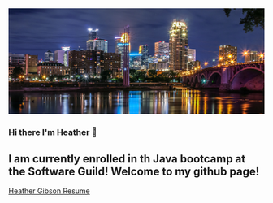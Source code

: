 <img src="./img/minneapolis.jpg"  >

### Hi there I'm Heather 👋


## I am currently enrolled in th Java bootcamp at the Software Guild! Welcome to my github page! <br>

[Heather Gibson Resume](./.img/RESUME_B-1.jpg)

<!--
**hgibson8896/hgibson8896** is a ✨ _special_ ✨ repository because its `README.md` (this file) appears on your GitHub profile.*/



Here are some ideas to get you started:

- 🔭 I’m currently working on websites that use HTML, CSS Bootstap and JQuery
- 🌱 I’m currently trying to learn everything 🤣
- 👯 I’m looking to collaborate with people new to programming
- 🥅 2020/2021 Goals: Land my first role as adevvlop

### Connect with me:

[ src=https://www.linkedin.com/in/heather-gibson-4089721b9/]





